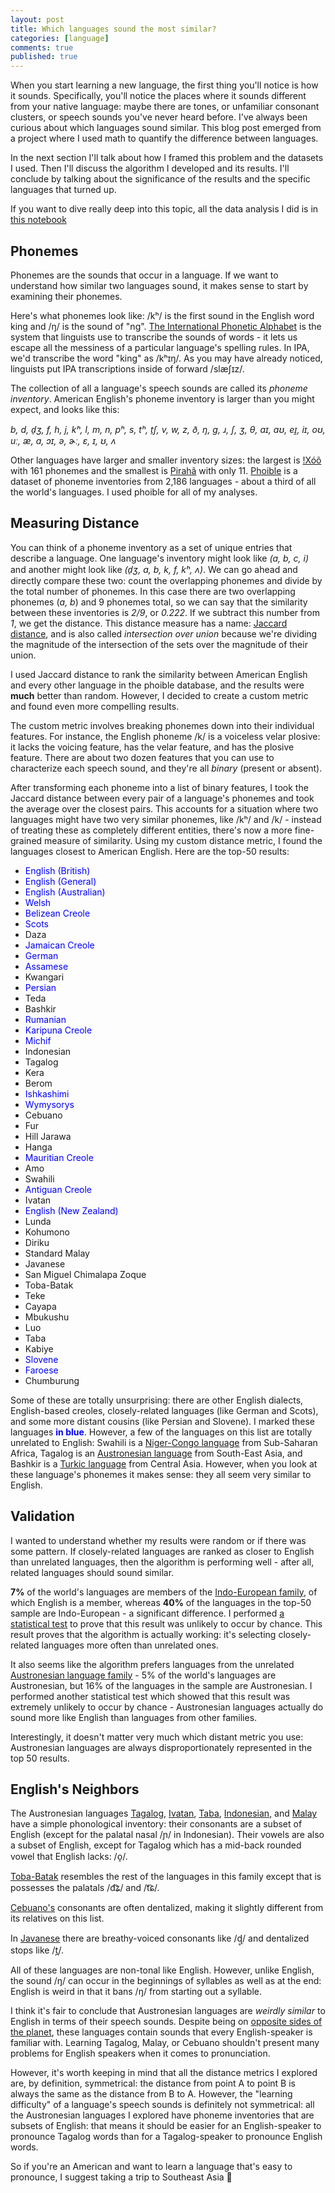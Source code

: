 ```yaml
---
layout: post
title: Which languages sound the most similar?
categories: [language]
comments: true
published: true
---
```


When you start learning a new language, the first thing you'll notice is how it sounds. Specifically, you'll notice the places where it sounds different from your native language: maybe there are tones, or unfamiliar consonant clusters, or speech sounds you've never heard before. I've always been curious about which languages sound similar. This blog post emerged from a project where I used math to quantify the difference between languages.

In the next section I'll talk about how I framed this problem and the datasets I used. Then I'll discuss the algorithm I developed and its results. I'll conclude by talking about the significance of the results and the specific languages that turned up.

If you want to dive really deep into this topic, all the data analysis I did is in [this notebook](https://github.com/camoverride/notebooks/blob/master/notebooks/Sound_Similarity.ipynb)

<!--more-->

## Phonemes

Phonemes are the sounds that occur in a language. If we want to understand how similar two languages sound, it makes sense to start by examining their phonemes. 

Here's what phonemes look like: /kʰ/ is the first sound in the English word king and /ŋ/ is the sound of "ng". [The International Phonetic Alphabet](https://en.wikipedia.org/wiki/International_Phonetic_Alphabet) is the system that linguists use to transcribe the sounds of words - it lets us escape all the messiness of a particular language's spelling rules. In IPA, we'd transcribe the word "king" as /kʰɪŋ/. As you may have already noticed, linguists put IPA transcriptions inside of forward /slæʃɪz/.

The collection of all a language's speech sounds are called its _phoneme inventory_. American English's phoneme inventory is larger than you might expect, and looks like this:

_b, d, d̠ʒ, f, h, j, kʰ, l, m, n, pʰ, s, tʰ, t̠ʃ, v, w, z, ð, ŋ, ɡ, ɹ, ʃ, ʒ, θ, aɪ, aʊ, eɪ̯, iɪ, oʊ, uː, æ, ɑ, ɔɪ, ə, ɚː, ɛ, ɪ, ʊ, ʌ_

Other languages have larger and smaller inventory sizes: the largest is [!Xóõ](https://en.wikipedia.org/wiki/Taa_language#Phonology) with 161 phonemes and the smallest is [Pirahã](https://en.wikipedia.org/wiki/Pirah%C3%A3_language#Phonology) with only 11. [Phoible](https://phoible.org/) is a dataset of phoneme inventories from 2,186 languages - about a third of all the world's languages. I used phoible for all of my analyses.


## Measuring Distance

You can think of a phoneme inventory as a set of unique entries that describe a language. One language's inventory might look like _(a, b, c, i)_ and another might look like _(d̠ʒ, a, b, k, f, kʰ, ʌ)_. We can go ahead and directly compare these two: count the overlapping phonemes and divide by the total number of phonemes. In this case there are two overlapping phonemes (_a, b_) and 9 phonemes total, so we can say that the similarity between these inventories is _2/9_, or _0.222_. If we subtract this number from _1_, we get the distance. This distance measure has a name: [Jaccard distance](https://en.wikipedia.org/wiki/Jaccard_index), and is also called _intersection over union_ because we're dividing the magnitude of the intersection of the sets over the magnitude of their union.

I used Jaccard distance to rank the similarity between American English and every other language in the phoible database, and the results were __much__ better than random. However, I decided to create a custom metric and found even more compelling results.

The custom metric involves breaking phonemes down into their individual features. For instance, the English phoneme /k/ is a voiceless velar plosive: it lacks the voicing feature, has the velar feature, and has the plosive feature. There are about two dozen features that you can use to characterize each speech sound, and they're all _binary_ (present or absent).

After transforming each phoneme into a list of binary features, I took the Jaccard distance between every pair of a language's phonemes and took the average over the closest pairs. This accounts for a situation where two languages might have two very similar phonemes, like /kʰ/ and /k/ - instead of treating these as completely different entities, there's now a more fine-grained measure of similarity. Using my custom distance metric, I found the languages closest to American English. Here are the top-50 results:

- <span style="color:blue">English (British)</span>
- <span style="color:blue">English (General)</span>
- <span style="color:blue">English (Australian)</span>
- <span style="color:blue">Welsh</span>
- <span style="color:blue">Belizean Creole</span>
- <span style="color:blue">Scots</span>
- Daza
- <span style="color:blue">Jamaican Creole</span>
- <span style="color:blue">German</span>
- <span style="color:blue">Assamese</span>
- Kwangari
- <span style="color:blue">Persian</span>
- Teda
- Bashkir
- <span style="color:blue">Rumanian</span>
- <span style="color:blue">Karipuna Creole</span>
- <span style="color:blue">Michif</span>
- Indonesian
- Tagalog
- Kera
- Berom
- <span style="color:blue">Ishkashimi</span>
- <span style="color:blue">Wymysorys</span>
- Cebuano
- Fur
- Hill Jarawa
- Hanga
- <span style="color:blue">Mauritian Creole</span>
- Amo
- Swahili
- <span style="color:blue">Antiguan Creole</span>
- Ivatan
- <span style="color:blue">English (New Zealand)</span>
- Lunda
- Kohumono
- Diriku
- Standard Malay
- Javanese
- San Miguel Chimalapa Zoque
- Toba-Batak
- Teke
- Cayapa
- Mbukushu
- Luo
- Taba
- Kabiye
- <span style="color:blue">Slovene</span>
- <span style="color:blue">Faroese</span>
- Chumburung

Some of these are totally unsurprising: there are other English dialects, English-based creoles, closely-related languages (like German and Scots), and some more distant cousins (like Persian and Slovene). I marked these languages <span style="color:blue">__in blue__</span>. However, a few of the languages on this list are totally unrelated to English: Swahili is a [Niger-Congo language](https://en.wikipedia.org/wiki/Niger%E2%80%93Congo_languages) from Sub-Saharan Africa, Tagalog is an [Austronesian language](https://en.wikipedia.org/wiki/Austronesian_languages) from South-East Asia, and Bashkir is a [Turkic language](https://en.wikipedia.org/wiki/Turkic_languages) from Central Asia. However, when you look at these language's phonemes it makes sense: they all seem very similar to English.


## Validation

I wanted to understand whether my results were random or if there was some pattern. If closely-related languages are ranked as closer to English than unrelated languages, then the algorithm is performing well - after all, related languages should sound similar.

__7%__ of the world's languages are members of the [Indo-European family](https://en.wikipedia.org/wiki/Indo-European_languages), of which English is a member, whereas __40%__ of the languages in the top-50 sample are Indo-European - a significant difference. I performed [a statistical test](https://en.wikipedia.org/wiki/Student%27s_t-test#Equal_or_unequal_sample_sizes,_similar_variances_(1/2_%3C_sX1/sX2_%3C_2)) to prove that this result was unlikely to occur by chance. This result proves that the algorithm is actually working: it's selecting closely-related languages more often than unrelated ones.

It also seems like the algorithm prefers languages from the unrelated [Austronesian language family](https://en.wikipedia.org/wiki/Austronesian_languages) - 5% of the world's languages are Austronesian, but 16% of the languages in the sample are Austronesian. I performed another statistical test which showed that this result was extremely unlikely to occur by chance - Austronesian languages actually do sound more like English than languages from other families.

Interestingly, it doesn't matter very much which distant metric you use: Austronesian languages are always disproportionately represented in the top 50 results.


## English's Neighbors

The Austronesian languages [Tagalog](https://en.wikipedia.org/wiki/Tagalog_language#Phonology), [Ivatan](https://en.wikipedia.org/wiki/Ivatan_language#Phonology), [Taba](https://en.wikipedia.org/wiki/Taba_language#Phonology), [Indonesian](https://en.wikipedia.org/wiki/Indonesian_language#Phonology), and [Malay](https://en.wikipedia.org/wiki/Malay_language#Phonology) have a simple phonological inventory: their consonants are a subset of English (except for the palatal nasal /ɲ/ in Indonesian). Their vowels are also a subset of English, except for Tagalog which has a mid-back rounded vowel that English lacks: /o̞/.

[Toba-Batak](https://en.wikipedia.org/wiki/Toba_Batak_language#Phonology) resembles the rest of the languages in this family except that is possesses the palatals /d͡ʑ/ and /t͡ɕ/.

[Cebuano's](https://en.wikipedia.org/wiki/Cebuano_language#Phonology) consonants are often dentalized, making it slightly different from its relatives on this list.

In [Javanese](https://en.wikipedia.org/wiki/Javanese_language#Phonology) there are breathy-voiced consonants like /ɖ̥/ and dentalized stops like /t̪/.

All of these languages are non-tonal like English. However, unlike English, the sound /ŋ/ can occur in the beginnings of syllables as well as at the end: English is weird in that it bans /ŋ/ from starting out a syllable.

I think it's fair to conclude that Austronesian languages are _weirdly similar_ to English in terms of their speech sounds. Despite being on [opposite sides of the planet](https://en.wikipedia.org/wiki/Austronesian_peoples#Austronesian_expansion), these languages contain sounds that every English-speaker is familiar with. Learning Tagalog, Malay, or Cebuano shouldn't present many problems for English speakers when it comes to pronunciation.

However, it's worth keeping in mind that all the distance metrics I explored are, by definition, symmetrical: the distance from point A to point B is always the same as the distance from B to A. However, the "learning difficulty" of a language's speech sounds is definitely not symmetrical: all the Austronesian languages I explored have phoneme inventories that are subsets of English: that means it should be easier for an English-speaker to pronounce Tagalog words than for a Tagalog-speaker to pronounce English words.

So if you're an American and want to learn a language that's easy to pronounce, I suggest taking a trip to Southeast Asia 🌴
